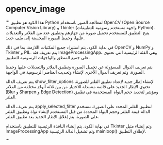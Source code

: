 ﻿# opencv_image
'''
هذا الكود هو تطبيق Python لمعالجة الصور باستخدام OpenCV (Open Source Computer Vision Library) و Tkinter (واجهة مستخدم رسومية للتطبيقات Python). يتيح التطبيق للمستخدم تحميل صورة من جهازهم وتطبيق عدد من الفلاتر والتعديلات عليها، وحفظ الصورة المحسنة إلى ملف جديد.

في بداية الكود، يتم استيراد جميع المكتبات اللازمة، بما في ذلك OpenCV و NumPy و Tkinter و PIL. يتم تعريف فئة ImageProcessingApp، وهي الفئة الرئيسية التي تحتوي على جميع المنطق والواجهات الرسومية للتطبيق.

يتم تعريف الدوال المسؤولة عن تحميل الصورة وتطبيق الفلاتر والتعديلات عليها وحفظ الصورة، وتم تعريف الدوال الأخرى لإنشاء وتحديث العناصر الرسومية في الواجهة.

يتم تعريف الدالة show_filter_options لإنشاء إطار جديد لإعداد تطبيق الفلتر للصورة. تحتوي الإطار الجديد على قائمة منسدلة للاختيار من بين ثلاثة أنواع مختلفة من الفلاتر (Blur و Sharpen و Edge Detection) ومؤشر لتحديد حجم النواة المستخدمة في تطبيق الفلتر.

يتم تعريف الدالة apply_selected_filter لتطبيق الفلتر المحدد على الصورة. تستخدم الدالة قيمة الفلتر وحجم النواة المحددة من قبل المستخدم لإنشاء نواة وتطبيق الفلتر على الصورة. يتم إغلاق الإطار الجديد بعد تطبيق الفلتر.

في نهاية الكود، يتم إنشاء النافذة الرئيسية للتطبيق باستخدام Tkinter وتم إنشاء مثيل ImageProcessingApp وتم تشغيل الدالة الرئيسية mainloop() لإطلاق التطبيق.

'''
